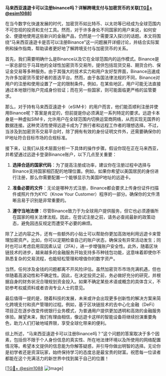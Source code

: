 **马来西亚遠遊卡可以注册binance吗？详解跨境支付与加密货币的关联[[TG💪+ @esim1088](https://t.me/s/esim1088)]**

在当今数字化快速发展的时代，加密货币如比特币、以太坊等已经成为全球范围内不可忽视的投资和支付工具。然而，对于许多身处不同国家的用户来说，如何安全、便捷地使用这些新兴的金融产品，仍然是一个需要深入探讨的话题。本文将围绕“马来西亚遠遊卡是否可以注册Binance”这一问题展开详细讨论，并结合实际案例和操作指南，帮助读者更好地了解跨境支付与加密货币的关系。

首先，我们需要明确什么是Binance以及它在全球范围内的运作模式。Binance是一家总部位于马耳他的全球性加密货币交易所，提供包括现货交易、期货合约、保证金交易等多种服务。由于其强大的技术实力和用户友好型界面，Binance迅速成为许多加密货币爱好者的首选平台。然而，由于各国法律法规的不同，Binance对用户的注册和使用设置了一定的限制条件。例如，在某些地区，用户可能无法直接通过本地银行账户完成身份验证；而在另一些国家，则可能面临更严格的监管要求。

那么，对于持有马来西亚遠遊卡（eSIM卡）的用户而言，他们能否顺利注册并使用Binance呢？答案是肯定的，但前提是你必须满足一系列特定的要求。远遊卡本身是一种虚拟SIM卡，允许用户在全球范围内切换运营商网络，从而实现无国界的数据连接。这种灵活性使得远遊卡成为了旅行者和远程工作者的理想选择。不过，当涉及到加密货币交易平台时，除了拥有有效的身份证明文件外，还需要确保你的IP地址符合目标市场的合规标准。

接下来，让我们从技术层面分析一下具体的操作步骤。假设你现在正在马来西亚，并希望通过远遊卡登录Binance账户，以下几点至关重要：

1. **选择合适的国家代码**：为了提高注册成功率，建议你在注册过程中选择与Binance支持国家相匹配的地理位置。例如，如果你希望以美国居民的身份进行注册，那么你需要配置一个能够显示为美国IP地址的远遊卡。
   
2. **准备必要的文件**：无论是哪种方式注册，Binance都会要求上传身份证件扫描件或照片作为KYC（Know Your Customer）程序的一部分。确保你的文件清晰且易于识别是非常重要的。

3. **遵守当地法律**：尽管Binance致力于为全球用户提供服务，但它也必须遵循所在国家的相关法律法规。因此，在尝试注册之前，请务必查阅最新的政策动态，避免因违反规定而遭受不必要的麻烦。

除了上述内容之外，还有一些额外的小贴士可以帮助你更加高效地利用远遊卡来管理加密资产。比如，你可以定期检查自己的账户状态，确保没有异常活动发生；同时也可以考虑启用双因素认证（2FA），进一步增强账户安全性。此外，随着区块链技术的进步，越来越多的金融服务开始支持多币种钱包功能，这意味着即使你不熟悉复杂的交易流程，也能轻松管理和增值你的数字资产。

当然，任何涉及金钱的问题都离不开风险评估。虽然加密货币市场充满机遇，但也伴随着高波动性和不确定性。因此，在决定投资之前，务必做好充分的研究，并根据自身的财务状况合理规划资金投入。如果不确定某些术语或概念的具体含义，不妨参考权威资料或者咨询专业人士的意见。

最后值得一提的是，随着科技的发展，未来或许会出现更多创新性的解决方案来简化跨境支付和资产管理的过程。例如，基于区块链技术的去中心化金融（DeFi）项目正在逐步改变传统银行业务模式，为普通用户提供更加透明和高效的金融服务体验。展望未来，我们有理由相信，像远遊卡这样的智能设备将继续扮演重要角色，助力人们打破地域界限，享受全球化带来的便利。

综上所述，“马来西亚遠遊卡可以注册Binance吗？”这个问题的答案取决于多个因素，包括但不限于个人身份信息的真实性、所在地法律环境以及所使用的网络配置情况等。希望本文提供的信息能为你解答疑惑，并引导你做出明智的选择。无论你是初学者还是资深玩家，始终保持学习的态度总是最宝贵的财富。祝愿每一位读者都能在这个充满活力的新世界中找到属于自己的位置！

[[TG💪+ @esim1088](https://t.me/s/esim1088) ![Image](https://i.postimg.cc/4NQfJmqS/Snipaste-2025-05-13-00-14-12.png)]